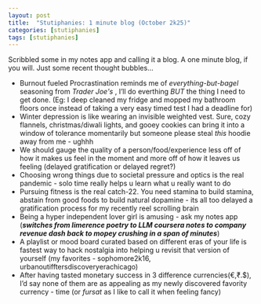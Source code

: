```yaml
---
layout: post
title:  "Stutiphanies: 1 minute blog (October 2k25)"
categories: [stutiphanies]
tags: [stutiphanies]
---
```


Scribbled some in my notes app and calling it a blog. A one minute blog, if you will. Just some recent thought bubbles...

- Burnout fueled Procrastination reminds me of _everything-but-bagel_ seasoning from _Trader Joe's_ , I’ll do everthing _BUT_ the thing I need to get done. (Eg: I deep cleaned my fridge and mopped my bathroom floors once instead of taking a very easy timed test I had a deadline for)
- Winter depression is like wearing an invisible weighted vest. Sure, cozy flannels, christmas/diwali lights, and gooey cookies can bring it into a window of tolerance momentarily but someone please steal _this_ hoodie away from me - ughhh
- We should gauge the quality of a person/food/experience less off of how it makes us feel in the moment and more off of how it leaves us feeling (delayed gratification or delayed regret?) 
- Choosing wrong things due to societal pressure and optics is the real pandemic - solo time really helps u learn what u really want to do 
- Pursuing fitness is the real catch-22. You need stamina to build stamina, abstain from good foods to build natural dopamine - its all too delayed a gratification process for my recently reel scrolling brain
- Being a hyper independent lover girl is amusing - ask my notes app (***switches from limerence poetry to LLM coursera notes to company revenue dash back to mopey crushing in a span of minutes***)
- A playlist or mood board curated based on different eras of your life is fastest way to hack nostalgia into helping u revisit that version of yourself (my favorites - sophomore2k16, urbanoutifftersdiscoveryerachicago)
- After having tasted monetary success in 3 difference currencies(€,₹.$), I’d say none of them are as appealing as my newly discovered favority currency - time (or _fursat_ as I like to call it when feeling fancy)